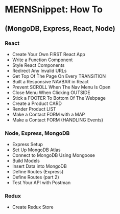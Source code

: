 # MERNSnippet: How To
## (MongoDB, Express, React, Node)

### React
* Create Your Own FIRST React App
* Write a Function Component
* Style React Components
* Redirect Any Invalid URLs
* Get Top Of The Page On Every TRANSITION
* Built a Responsive NAVBAR in React
* Prevent SCROLL When The Nav Menu Is Open
* Close Menu When Clicking OUTSIDE
* Stick a FOOTER To Bottom Of The Webpage
* Create a Product CARD
* Render Product LIST
* Make a Contact FORM with a MAP
* Make a Contact FORM (HANDLING Events)

### Node, Express, MongoDB
* Express Setup
* Set Up MongoDB Atlas
* Connect to MongoDB Using Mongoose
* Build Models
* Insert Data into MongoDB
* Define Routes (Express)
* Define Routes (part 2)
* Test Your API with Postman

### Redux
* Create Redux Store
